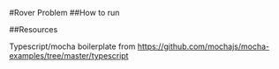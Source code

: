 #Rover Problem
##How to run


##Resources

Typescript/mocha boilerplate from https://github.com/mochajs/mocha-examples/tree/master/typescript
